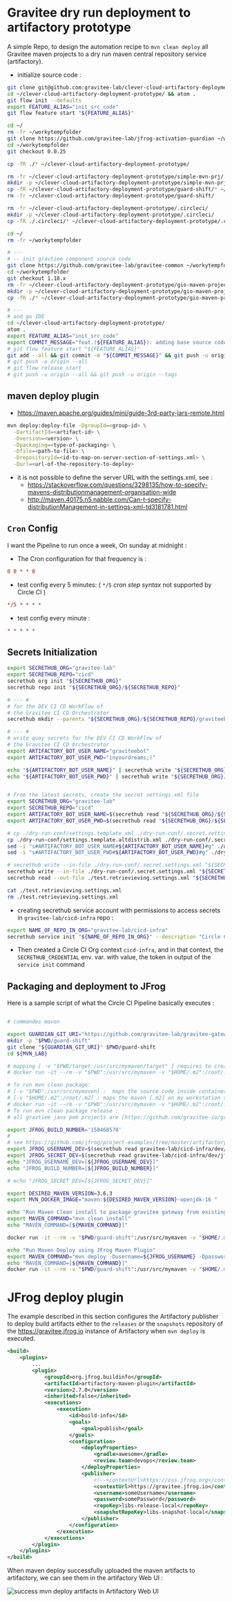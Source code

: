 # Gravitee dry run deployment to artifactory prototype

A simple Repo, to design the automation recipe to `mvn clean deploy` all Gravitee maven projects to a dry run maven central repository service (artifactory).



* initialize source code :

```bash
git clone git@github.com:gravitee-lab/clever-cloud-artifactory-deployment-prototype.git
cd ~/clever-cloud-artifactory-deployment-prototype/ && atom .
git flow init --defaults
export FEATURE_ALIAS="init_src_code"
git flow feature start "${FEATURE_ALIAS}"

cd ~/
rm -fr ~/workytempfolder
git clone https://github.com/gravitee-lab/jfrog-activation-guardian ~/workytempfolder
cd ~/workytempfolder
git checkout 0.0.25

cp -fR ./* ~/clever-cloud-artifactory-deployment-prototype/

rm -fr ~/clever-cloud-artifactory-deployment-prototype/simple-mvn-prj/
mkdir -p ~/clever-cloud-artifactory-deployment-prototype/simple-mvn-prj/
cp -fR ~/clever-cloud-artifactory-deployment-prototype/guard-shift/* ~/clever-cloud-artifactory-deployment-prototype/simple-mvn-prj/
rm -fr ~/clever-cloud-artifactory-deployment-prototype/guard-shift/

rm -fr ~/clever-cloud-artifactory-deployment-prototype/.circleci/
mkdir -p ~/clever-cloud-artifactory-deployment-prototype/.circleci/
cp -fR ./.circleci/* ~/clever-cloud-artifactory-deployment-prototype/.circleci/

cd ~/
rm -fr ~/workytempfolder

# ---
# -- init gravtiee component source code
git clone https://github.com/gravitee-lab/gravitee-common ~/workytempfolder
cd ~/workytempfolder
git checkout 1.18.x
rm -fr ~/clever-cloud-artifactory-deployment-prototype/gio-maven-project/
mkdir -p ~/clever-cloud-artifactory-deployment-prototype/gio-maven-project/
cp -fR ./* ~/clever-cloud-artifactory-deployment-prototype/gio-maven-project/

# ---
# and go IDE
cd ~/clever-cloud-artifactory-deployment-prototype/
atom .
export FEATURE_ALIAS="init_src_code"
export COMMIT_MESSAGE="feat.(${FEATURE_ALIAS}): adding base source code"
# git flow feature start "${FEATURE_ALIAS}"
git add --all && git commit -m "${COMMIT_MESSAGE}" && git push -u origin HEAD
# git push -u origin --all
# git flow release start
# git push -u origin --all && git push -u origin --tags
```

## maven deploy plugin

* https://maven.apache.org/guides/mini/guide-3rd-party-jars-remote.html

```bash
mvn deploy:deploy-file -DgroupId=<group-id> \
  -DartifactId=<artifact-id> \
  -Dversion=<version> \
  -Dpackaging=<type-of-packaging> \
  -Dfile=<path-to-file> \
  -DrepositoryId=<id-to-map-on-server-section-of-settings.xml> \
  -Durl=<url-of-the-repository-to-deploy>
```


* it is not possible to define the server URL with the settings.xml, see :
  * https://stackoverflow.com/questions/3298135/how-to-specify-mavens-distributionmanagement-organisation-wide
  * http://maven.40175.n5.nabble.com/Can-t-specify-distributionManagement-in-settings-xml-td3181781.html


## `Cron` Config

I want the Pipeline to run once a week, On sunday at midnight :

* The Cron configuration for that frequency is :

```ini
0 0 * * 0
```

* test config every 5 minutes: ( `*/5` _cron step syntax_ not supported by Circle CI )

```ini
*/5 * * * *
```

* test config every minute :

```ini
* * * * *
```


## Secrets Initialization

```bash
export SECRETHUB_ORG="gravitee-lab"
export SECRETHUB_REPO="cicd"
secrethub org init "${SECRETHUB_ORG}"
secrethub repo init "${SECRETHUB_ORG}/${SECRETHUB_REPO}"

# --- #
# for the DEV CI CD WorkFlow of
# the Gravitee CI CD Orchestrator
secrethub mkdir --parents "${SECRETHUB_ORG}/${SECRETHUB_REPO}/graviteebot/infra/maven/dry-run/artifactory/"

# --- #
# write quay secrets for the DEV CI CD WorkFlow of
# the Gravitee CI CD Orchestrator
export ARTIFACTORY_BOT_USER_NAME="graviteebot"
export ARTIFACTORY_BOT_USER_PWD="inyourdreams;)"

echo "${ARTIFACTORY_BOT_USER_NAME}" | secrethub write "${SECRETHUB_ORG}/${SECRETHUB_REPO}/graviteebot/infra/maven/dry-run/artifactory/user-name"
echo "${ARTIFACTORY_BOT_USER_PWD}" | secrethub write "${SECRETHUB_ORG}/${SECRETHUB_REPO}/graviteebot/infra/maven/dry-run/artifactory/user-pwd"


# From the latest secrets, create the secret settings.xml file
export SECRETHUB_ORG="gravitee-lab"
export SECRETHUB_REPO="cicd"
export ARTIFACTORY_BOT_USER_NAME=$(secrethub read "${SECRETHUB_ORG}/${SECRETHUB_REPO}/graviteebot/infra/maven/dry-run/artifactory/user-name")
export ARTIFACTORY_BOT_USER_PWD=$(secrethub read "${SECRETHUB_ORG}/${SECRETHUB_REPO}/graviteebot/infra/maven/dry-run/artifactory/user-pwd")

# cp ./dry-run-conf/settings.template.xml ./dry-run-conf/.secret.settings.xml
cp ./dry-run-conf/settings.template.altdistrib.xml ./dry-run-conf/.secret.settings.xml
sed -i "s#ARTIFACTORY_BOT_USER_NAME#${ARTIFACTORY_BOT_USER_NAME}#g" ./dry-run-conf/.secret.settings.xml
sed -i "s#ARTIFACTORY_BOT_USER_PWD#${ARTIFACTORY_BOT_USER_PWD}#g" ./dry-run-conf/.secret.settings.xml

# secrethub write --in-file ./dry-run-conf/.secret.settings.xml "${SECRETHUB_ORG}/${SECRETHUB_REPO}/graviteebot/infra/maven/dry-run/artifactory/settings.xml"
secrethub write --in-file ./dry-run-conf/.secret.settings.xml "${SECRETHUB_ORG}/${SECRETHUB_REPO}/graviteebot/infra/maven/dry-run/artifactory/settings.xml"
secrethub read --out-file ./test.retrievieving.settings.xml "${SECRETHUB_ORG}/${SECRETHUB_REPO}/graviteebot/infra/maven/dry-run/artifactory/settings.xml"

cat ./test.retrievieving.settings.xml
rm ./test.retrievieving.settings.xml

```

* creating secrethub service account with permissions to access secrets in `gravitee-lab/cicd-infra` repo :

```bash
export NAME_OF_REPO_IN_ORG="gravitee-lab/cicd-infra"
secrethub service init "${NAME_OF_REPO_IN_ORG}" --description "Circle CI Service for Gravitee CI CD Orchestrator" --permission read | tee ./.the-created.service.token
```
* Then created a Circle CI Org context `cicd-infra`, and in that context, the `SECRETHUB_CREDENTIAL` env. var. with value, the token in output of the `service init` command

## Packaging and deployment to JFrog


Here is a sample script of what the Circle CI Pipeline basically executes :

```bash

# commandes maven

export GUARDIAN_GIT_URI="https://github.com/gravitee-lab/gravitee-gateway"
mkdir -p "$PWD/guard-shift"
git clone "${GUARDIAN_GIT_URI}" $PWD/guard-shift
cd ${MVN_LAB}

# mapping [ -v "$PWD/target:/usr/src/mymaven/target" ] requires to create a docker image to manage UID GID of linux user inside and outside container
# docker run -it --rm -v "$PWD":/usr/src/mymaven -v "$HOME/.m2":/root/.m2 -v "$PWD/target:/usr/src/mymaven/target" -w /usr/src/mymaven maven mvn clean package

# To run mvn clean package:
# [-v "$PWD":/usr/src/mymaven] :  maps the source code inside container
# [-v "$HOME/.m2":/root/.m2] : maps the maven [.m2] on my workstation to the one inside the container. I will ust this one to use settings.xml
# docker run -it --rm -v "$PWD":/usr/src/mymaven -v "$HOME/.m2":/root/.m2 -w /usr/src/mymaven maven mvn clean package
# To run mvn clean package release :
# all gravtiee java pom projects are [https://github.com/gravitee-io/gravitee-parent/]

export JFROG_BUILD_NUMBER='158468578'
#
# see https://github.com/jfrog/project-examples/tree/master/artifactory-maven-plugin-example
export JFROG_USERNAME_DEV=$(secrethub read gravitee-lab/cicd-infra/dev/jfrog/username)
export JFROG_SECRET_DEV=$(secrethub read gravitee-lab/cicd-infra/dev/jfrog/password)
echo "JFROG_USERNAME_DEV=[${JFROG_USERNAME_DEV}]"
echo "JFROG_BUILD_NUMBER=[${JFROG_BUILD_NUMBER}]"

# echo "JFROG_SECRET_DEV=[${JFROG_SECRET_DEV}]"

export DESIRED_MAVEN_VERSION=3.6.3
export MVN_DOCKER_IMAGE="maven:${DESIRED_MAVEN_VERSION}-openjdk-16 "

echo "Run Maven Clean install to package gravitee gateway from existing maven central repo (Nexus Sonatype, Maven Central)"
export MAVEN_COMMAND="mvn clean install"
echo "MAVEN_COMMAND=[${MAVEN_COMMAND}]"

docker run -it --rm -v "$PWD/guard-shift":/usr/src/mymaven -v "$HOME/.m2":/root/.m2 -w /usr/src/mymaven ${MVN_DOCKER_IMAGE} ${MAVEN_COMMAND}

echo "Run Maven Deploy using JFrog Maven Plugin"
export MAVEN_COMMAND="mvn deploy -Dusername=${JFROG_USERNAME} -Dpassword=${JFROG_SECRET} -Dbuildnumber=${JFROG_BUILD_NUMBER}"
echo "MAVEN_COMMAND=[${MAVEN_COMMAND}]"
docker run -it --rm -v "$PWD/guard-shift":/usr/src/mymaven -v "$HOME/.m2":/root/.m2 -w /usr/src/mymaven ${MVN_DOCKER_IMAGE} ${MAVEN_COMMAND}

```


# JFrog deploy plugin


The example described in this section configures the Artifactory publisher to deploy build artifacts either to the `releases` or the `snapshots` repository of the  https://gravitee.jfrog.io <!-- public OSS --> instance of Artifactory when `mvn deploy` is executed.

```Xml
<build>
    <plugins>
        ...
        <plugin>
            <groupId>org.jfrog.buildinfo</groupId>
            <artifactId>artifactory-maven-plugin</artifactId>
            <version>2.7.0</version>
            <inherited>false</inherited>
            <executions>
                <execution>
                    <id>build-info</id>
                    <goals>
                        <goal>publish</goal>
                    </goals>
                    <configuration>
                        <deployProperties>
                            <gradle>awesome</gradle>
                            <review.team>devops</review.team>
                        </deployProperties>
                        <publisher>
                            <!--<contextUrl>https://oss.jfrog.org</contextUrl>-->
                            <contextUrl>https://gravitee.jfrog.io</contextUrl>
                            <username>someUsername</username>
                            <password>somePassword</password>
                            <repoKey>libs-release-local</repoKey>
                            <snapshotRepoKey>libs-snapshot-local</snapshotRepoKey>
                        </publisher>
                    </configuration>
                </execution>
            </executions>
        </plugin>
    </plugins>
</build>
```

When maven deploy successfully uploaded the maven artifacts to artifactory, we can see them in the artifactory Web UI :

![success mvn deploy artifacts in Artifactory Web UI](./doc/images/MVN_DEPLOY_SUCCESS_ARTIFACTORY_2020-09-27T19-10-22.862Z.png)
